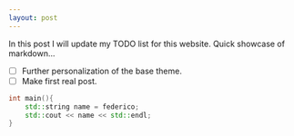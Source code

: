 ```yaml
---
layout: post
---
```


In this post I will update my TODO list for this website.
Quick showcase of markdown...

- [ ] Further personalization of the base theme.
- [ ] Make first real post.
  
```cpp
int main(){
    std::string name = federico;
    std::cout << name << std::endl;
}
```
